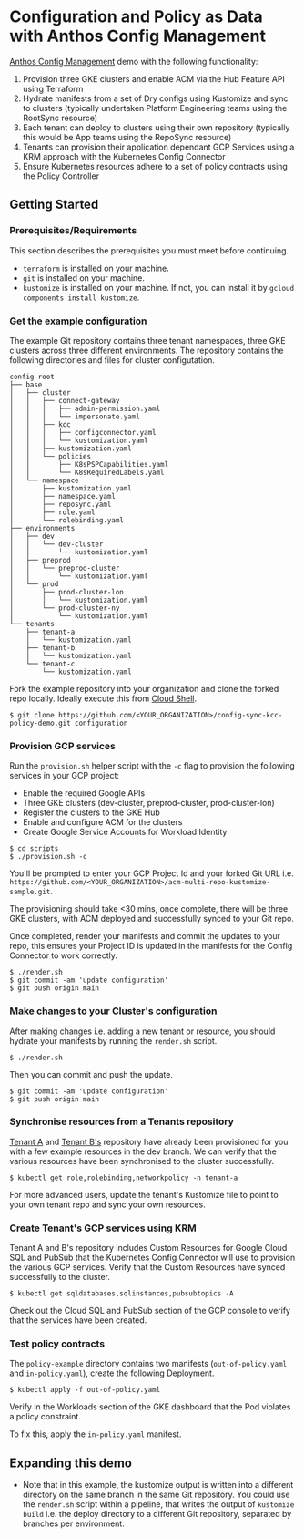 # Configuration and Policy as Data with Anthos Config Management

[Anthos Config Management](https://cloud.google.com/anthos/config-management) demo with the following functionality:

1. Provision three GKE clusters and enable ACM via the Hub Feature API using Terraform
2. Hydrate manifests from a set of Dry configs using Kustomize and sync to clusters (typically undertaken Platform Engineering teams using the RootSync resource)
3. Each tenant can deploy to clusters using their own repository (typically this would be App teams using the RepoSync resource)
4. Tenants can provision their application dependant GCP Services using a KRM approach with the Kubernetes Config Connector
5. Ensure Kubernetes resources adhere to a set of policy contracts using the Policy Controller

## Getting Started

### Prerequisites/Requirements
This section describes the prerequisites you must meet before continuing.
- `terraform` is installed on your machine.
- `git` is installed on your machine.
- `kustomize` is installed on your machine. If not, you can install it by `gcloud components install kustomize`.

### Get the example configuration
The example Git repository contains three tenant namespaces, three GKE clusters across three different environments. The repository contains the following directories and files for cluster configutation.
```
config-root
├── base
│   ├── cluster
│   │   ├── connect-gateway
│   │   │   ├── admin-permission.yaml
│   │   │   └── impersonate.yaml
│   │   ├── kcc
│   │   │   ├── configconnector.yaml
│   │   │   └── kustomization.yaml
│   │   ├── kustomization.yaml
│   │   └── policies
│   │       ├── K8sPSPCapabilities.yaml
│   │       └── K8sRequiredLabels.yaml
│   └── namespace
│       ├── kustomization.yaml
│       ├── namespace.yaml
│       ├── reposync.yaml
│       ├── role.yaml
│       └── rolebinding.yaml
├── environments
│   ├── dev
│   │   └── dev-cluster
│   │       └── kustomization.yaml
│   ├── preprod
│   │   └── preprod-cluster
│   │       └── kustomization.yaml
│   └── prod
│       ├── prod-cluster-lon
│       │   └── kustomization.yaml
│       └── prod-cluster-ny
│           └── kustomization.yaml
└── tenants
    ├── tenant-a
    │   └── kustomization.yaml
    ├── tenant-b
    │   └── kustomization.yaml
    └── tenant-c
        └── kustomization.yaml
```

Fork the example repository into your organization and clone the forked repo locally.  Ideally execute this from [Cloud Shell](https://cloud.google.com/shell).

```
$ git clone https://github.com/<YOUR_ORGANIZATION>/config-sync-kcc-policy-demo.git configuration
```

### Provision GCP services

Run the `provision.sh` helper script with the `-c` flag to provision the following services in your GCP project:
- Enable the required Google APIs
- Three GKE clusters (dev-cluster, preprod-cluster, prod-cluster-lon)
- Register the clusters to the GKE Hub
- Enable and configure ACM for the clusters
- Create Google Service Accounts for Workload Identity

```
$ cd scripts
$ ./provision.sh -c
```

You'll be prompted to enter your GCP Project Id and your forked Git URL i.e. `https://github.com/<YOUR_ORGANIZATION>/acm-multi-repo-kustomize-sample.git`.

The provisioning should take <30 mins, once complete, there will be three GKE clusters, with ACM deployed and successfully synced to your Git repo.

Once completed, render your manifests and commit the updates to your repo, this ensures your Project ID is updated in the manifests for the Config Connector to work correctly. 

```
$ ./render.sh
$ git commit -am 'update configuration'
$ git push origin main
```

### Make changes to your Cluster's configuration

After making changes i.e. adding a new tenant or resource, you should hydrate your manifests by running the `render.sh` script.
```
$ ./render.sh
```

Then you can commit and push the update.

```
$ git commit -am 'update configuration'
$ git push origin main
```

### Synchronise resources from a Tenants repository

[Tenant A](https://github.com/ejmadkins/acm-multi-repo-tenant-a) and [Tenant B's](https://github.com/ejmadkins/acm-multi-repo-tenant-b/tree/dev) repository have already been provisioned for you with a few example resources in the dev branch.  We can verify that the various resources have been synchronised to the cluster successfully.

```
$ kubectl get role,rolebinding,networkpolicy -n tenant-a
```

For more advanced users, update the tenant's Kustomize file to point to your own tenant repo and sync your own resources.

### Create Tenant's GCP services using KRM

Tenant A and B's repository includes Custom Resources for Google Cloud SQL and PubSub that the Kubernetes Config Connector will use to provision the various GCP services.  Verify that the Custom Resources have synced successfully to the cluster.

```
$ kubectl get sqldatabases,sqlinstances,pubsubtopics -A
```

Check out the Cloud SQL and PubSub section of the GCP console to verify that the services have been created.

### Test policy contracts

The `policy-example` directory contains two manifests (`out-of-policy.yaml` and `in-policy.yaml`), create the following Deployment.
```
$ kubectl apply -f out-of-policy.yaml
```
Verify in the Workloads section of the GKE dashboard that the Pod violates a policy constraint.

To fix this, apply the `in-policy.yaml` manifest.

## Expanding this demo

- Note that in this example, the kustomize output is written into a different directory on the same branch in the same Git repository. You could use the `render.sh` script within a pipeline, that writes the output of `kustomize build` i.e. the deploy directory to a different Git repository, separated by branches per environment.
